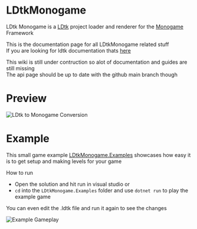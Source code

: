 # LDtkMonogame
LDtk Monogame is a [LDtk](https://ldtk.io) project loader and renderer for the [Monogame](https://www.monogame.net/) Framework

This is the documentation page for all LDtkMonogame related stuff  
If you are looking for ldtk documentation thats [here](https://ldtk.io/)

This wiki is still under contruction so alot of documentation and guides are still missing  
The api page should be up to date with the github main branch though

# Preview

![LDtk to Monogame Conversion](~/art/screenshots/LDtk%20to%20Monogame.png "1 to 1 Conversion")

# Example

This small game example [LDtkMonogame.Examples](https://github.com/IrishBruse/LDtkMonogame/tree/main/LDtkMonogame.Examples) showcases how easy it is to get setup and making levels for your game

How to run
- Open the solution and hit run in visual studio or
- `cd` into the `LDtkMonogame.Examples` folder and use `dotnet run` to play the example game

You can even edit the .ldtk file and run it again to see the changes

![Example Gameplay](~/art/screenshots/Example%20Project.gif "Gameplay")